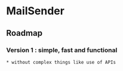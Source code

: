 # MailSender

## Roadmap

### Version 1 : simple, fast and functional
	* without complex things like use of APIs